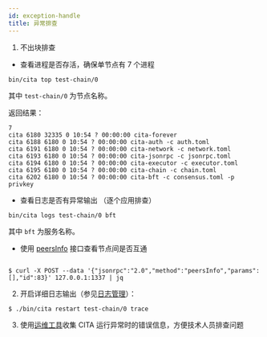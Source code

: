 ```yaml
---
id: exception-handle
title: 异常排查
---
```


1. 不出块排查

* 查看进程是否存活，确保单节点有 7 个进程

```shell
bin/cita top test-chain/0
```

其中 `test-chain/0` 为节点名称。

返回结果：

```shell
7
cita 6180 32335 0 10:54 ? 00:00:00 cita-forever
cita 6188 6180 0 10:54 ? 00:00:00 cita-auth -c auth.toml
cita 6191 6180 0 10:54 ? 00:00:00 cita-network -c network.toml
cita 6193 6180 0 10:54 ? 00:00:00 cita-jsonrpc -c jsonrpc.toml
cita 6194 6180 0 10:54 ? 00:00:00 cita-executor -c executor.toml
cita 6195 6180 0 10:54 ? 00:00:00 cita-chain -c chain.toml
cita 6202 6180 0 10:54 ? 00:00:00 cita-bft -c consensus.toml -p privkey
```

* 查看日志是否有异常输出 （逐个应用排查）

```shell
bin/cita logs test-chain/0 bft
```

其中 `bft` 为服务名称。

* 使用 [peersInfo] 接口查看节点间是否互通

```shell

$ curl -X POST --data '{"jsonrpc":"2.0","method":"peersInfo","params":[],"id":83}' 127.0.0.1:1337 | jq
```

2. 开启详细日志输出（参见[日志管理]）：

```shell
$ ./bin/cita restart test-chain/0 trace
```

3. 使用[运维工具]收集 CITA 运行异常时的错误信息，方便技术人员排查问题

[peersInfo]: ../rpc-guide/rpc#peersinfo
[日志管理]: ./log
[运维工具]: https://github.com/cryptape/cita-op-helper
